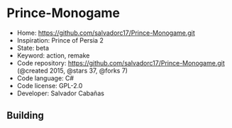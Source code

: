 # Prince-Monogame

- Home: https://github.com/salvadorc17/Prince-Monogame.git
- Inspiration: Prince of Persia 2
- State: beta
- Keyword: action, remake
- Code repository: https://github.com/salvadorc17/Prince-Monogame.git (@created 2015, @stars 37, @forks 7)
- Code language: C#
- Code license: GPL-2.0
- Developer: Salvador Cabañas

## Building
